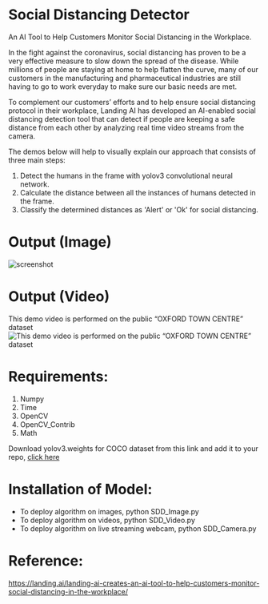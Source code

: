 # Social Distancing Detector
An AI Tool to Help Customers Monitor Social Distancing in the Workplace.

In the fight against the coronavirus, social distancing has proven to be a very effective measure to slow down the spread of the disease. While millions of people are staying at home to help flatten the curve, many of our customers in the manufacturing and pharmaceutical industries are still having to go to work everyday to make sure our basic needs are met.

To complement our customers’ efforts and to help ensure social distancing protocol in their workplace, Landing AI has developed an AI-enabled social distancing detection tool that can detect if people are keeping a safe distance from each other by analyzing real time video streams from the camera.

The demos below will help to visually explain our approach that consists of three main steps:

1. Detect the humans in the frame with yolov3 convolutional neural network.
2. Calculate the distance between all the instances of humans detected in the frame.
3. Classify the determined distances as 'Alert' or 'Ok' for social distancing.

# Output (Image)
![screenshot](https://github.com/ParthPathak27/Social-Distancing-Detector/blob/master/output.jpg)

# Output (Video)
This demo video is performed on the public “OXFORD TOWN CENTRE” dataset
![This demo video is performed on the public “OXFORD TOWN CENTRE” dataset](https://github.com/ParthPathak27/Social-Distancing-Detector/blob/master/output.gif)


# Requirements:

1. Numpy
2. Time
3. OpenCV
4. OpenCV_Contrib
5. Math

Download yolov3.weights for COCO dataset from this link and add it to your repo, [click here](https://pjreddie.com/darknet/yolo/)

# Installation of Model:

* To deploy algorithm on images, python SDD_Image.py
* To deploy algorithm on videos, python SDD_Video.py
* To deploy algorithm on live streaming webcam, python SDD_Camera.py

# Reference:

https://landing.ai/landing-ai-creates-an-ai-tool-to-help-customers-monitor-social-distancing-in-the-workplace/
